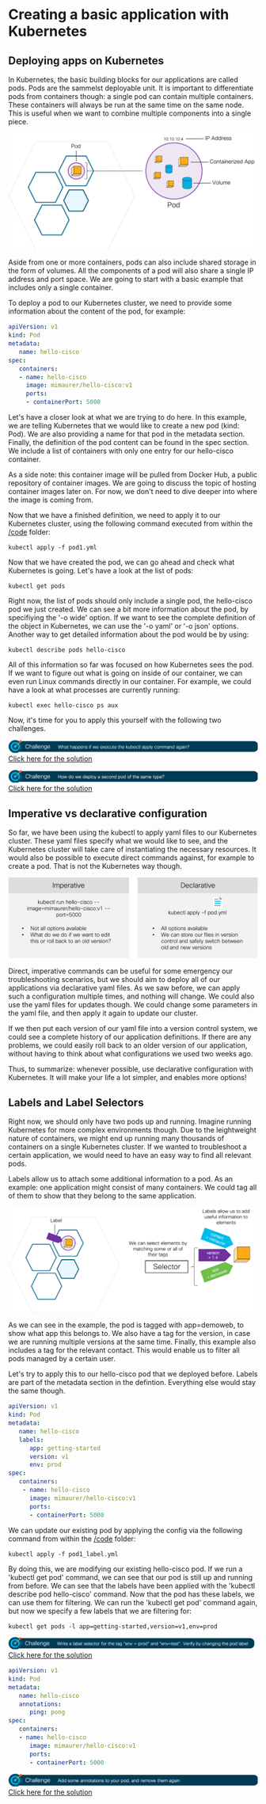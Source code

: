 # Creating a basic application with Kubernetes

## Deploying apps on Kubernetes
In Kubernetes, the basic building blocks for our applications are called pods. Pods are the sammelst deployable unit. It is important to differentiate pods from containers though: a single pod can contain multiple containers. These containers will always be run at the same time on the same node. This is useful when we want to combine multiple components into a single piece.

![K8S Pod](img/pod.png?raw=true "K8S Pod")

Aside from one or more containers, pods can also include shared storage in the form of volumes. All the components of a pod will also share a single IP address and port space. We are going to start with a basic example that includes only a single container.

To deploy a pod to our Kubernetes cluster, we need to provide some information about the content of the pod, for example:

```yaml
apiVersion: v1
kind: Pod
metadata:
   name: hello-cisco
spec:
   containers:
   - name: hello-cisco
     image: mimaurer/hello-cisco:v1
     ports:
     - containerPort: 5000
```
Let's have a closer look at what we are trying to do here. In this example, we are telling Kubernetes that we would like to create a new pod (kind: Pod). We are also providing a name for that pod in the metadata section. Finally, the definition of the pod content can be found in the spec section. We include a list of containers with only one entry for our hello-cisco container.

As a side note: this container image will be pulled from Docker Hub, a public repository of container images. We are going to discuss the topic of hosting container images later on. For now, we don't need to dive deeper into where the image is coming from.

Now that we have a finished definition, we need to apply it to our Kubernetes cluster, using the following command executed from within the [/code](code/ "/code") folder:
```
kubectl apply -f pod1.yml
```

Now that we have created the pod, we can go ahead and check what Kubernetes is going. Let's have a look at the list of pods:

```
kubectl get pods
```

Right now, the list of pods should only include a single pod, the hello-cisco pod we just created. We can see a bit more information about the pod, by specifiying the '-o wide' option. If we want to see the complete definition of the object in Kubernetes, we can use the '-o yaml' or '-o json' options. Another way to get detailed information about the pod would be by using:

```
kubectl describe pods hello-cisco
```

All of this information so far was focused on how Kubernetes sees the pod. If we want to figure out what is going on inside of our container, we can even run Linux commands directly in our container. For example, we could have a look at what processes are currently running:

```
kubectl exec hello-cisco ps aux
```

Now, it's time for you to apply this yourself with the following two challenges.

![Challenge 1](img/challenge1.png?raw=true "Challenge 1")
[Click here for the solution](./solutions/challenge1 "Click here for the solution")

![Challenge 2](img/challenge2.png?raw=true "Challenge 2")
[Click here for the solution](./solutions/challenge2 "Click here for the solution")

## Imperative vs declarative configuration
So far, we have been using the kubectl to apply yaml files to our Kubernetes cluster. These yaml files specify what we would like to see, and the Kubernetes cluster will take care of instantiating the necessary resources. It would also be possible to execute direct commands against, for example to create a pod. That is not the Kubernetes way though.

![Imperative vs declarative configuration](img/imperative_vs_declarative.png?raw=true "Imperative vs declarative configuration")

Direct, imperative commands can be useful for some emergency our troubleshooting scenarios, but we should aim to deploy all of our applications via declarative yaml files. As we saw before, we can apply such a configuration multiple times, and nothing will change. We could also use the yaml files for updates though. We could change some parameters in the yaml file, and then apply it again to update our cluster.

If we then put each version of our yaml file into a version control system, we could see a complete history of our application definitions. If there are any problems, we could easily roll back to an older version of our application, without having to think about what configurations we used two weeks ago.

Thus, to summarize: whenever possible, use declarative configuration with Kubernetes. It will make your life a lot simpler, and enables more options!

## Labels and Label Selectors
Right now, we should only have two pods up and running. Imagine running Kubernetes for more complex environments though. Due to the leightweight nature of containers, we might end up running many thousands of containers on a single Kubernetes cluster. If we wanted to troubleshoot a certain application, we would need to have an easy way to find all relevant pods.

Labels allow us to attach some additional information to a pod. As an example: one application might consist of many containers. We could tag all of them to show that they belong to the same application. 

![Labels](img/label.png?raw=true "Labels")

As we can see in the example, the pod is tagged with app=demoweb, to show what app this belongs to. We also have a tag for the version, in case we are running multiple versions at the same time. Finally, this example also includes a tag for the relevant contact. This would enable us to filter all pods managed by a certain user.

Let's try to apply this to our hello-cisco pod that we deployed before. Labels are part of the metadata section in the defintion. Everything else would stay the same though.

```yaml
apiVersion: v1
kind: Pod
metadata:
   name: hello-cisco
   labels:
      app: getting-started
      version: v1
      env: prod
spec:
   containers:
    - name: hello-cisco
      image: mimaurer/hello-cisco:v1
      ports:
      - containerPort: 5000

```

We can update our existing pod by applying the config via the following command from within the [/code](code/ "/code") folder:

```
kubectl apply -f pod1_label.yml
```

By doing this, we are modifying our existing hello-cisco pod. If we run a 'kubectl get pod' command, we can see that our pod is still up and running from before. We can see that the labels have been applied with the 'kubectl describe pod hello-cisco' command. Now that the pod has these labels, we can use them for filtering. We can run the 'kubectl get pod' command again, but now we specify a few labels that we are filtering for:

```
kubectl get pods -l app=getting-started,version=v1,env=prod
```



![Challenge 3](img/challenge3.png?raw=true "Challenge 3")
[Click here for the solution](./solutions/challenge3 "Click here for the solution")

```yaml
apiVersion: v1
kind: Pod
metadata:
   name: hello-cisco
   annotations:
      ping: pong
spec:
   containers:
   - name: hello-cisco
      image: mimaurer/hello-cisco:v1
      ports:
      - containerPort: 5000

```

![Challenge 4](img/challenge4.png?raw=true "Challenge 4")
[Click here for the solution](./solutions/challenge4 "Click here for the solution")
